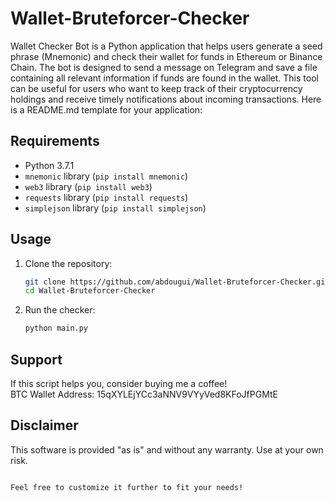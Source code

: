 # Wallet-Bruteforcer-Checker
Wallet Checker Bot is a Python application that helps users generate a seed phrase (Mnemonic) and check their wallet for funds in Ethereum or Binance Chain. The bot is designed to send a message on Telegram and save a file containing all relevant information if funds are found in the wallet. This tool can be useful for users who want to keep track of their cryptocurrency holdings and receive timely notifications about incoming transactions.
Here is a README.md template for your application:
## Requirements

- Python 3.7.1
- `mnemonic` library (`pip install mnemonic`)
- `web3` library (`pip install web3`)
- `requests` library (`pip install requests`)
- `simplejson` library (`pip install simplejson`)

## Usage

1. Clone the repository:

   ```sh
   git clone https://github.com/abdougui/Wallet-Bruteforcer-Checker.git
   cd Wallet-Bruteforcer-Checker
   ```

2. Run the checker:

   ```sh
   python main.py
   ```

## Support

If this script helps you, consider buying me a coffee!  
BTC Wallet Address: 15qXYLEjYCc3aNNV9VYyVed8KFoJfPGMtE

## Disclaimer

This software is provided "as is" and without any warranty. Use at your own risk.
```

Feel free to customize it further to fit your needs!
